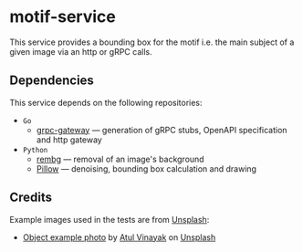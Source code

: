 # motif-service

This service provides a bounding box for the motif i.e. the main subject of a given image via an http or gRPC calls.

## Dependencies

This service depends on the following repositories:

- `Go`
  - [grpc-gateway](https://github.com/grpc-ecosystem/grpc-gateway#grpc-gateway) — generation of gRPC stubs, OpenAPI specification and http gateway
- `Python`
  - [rembg](https://github.com/danielgatis/rembg#rembg) — removal of an image's background
  - [Pillow](https://github.com/python-pillow/Pillow#pillow) — denoising, bounding box calculation and drawing

## Credits

Example images used in the tests are from [Unsplash](https://unsplash.com/):

- [Object example photo](./docs/example/obj.jpg) by [Atul Vinayak](https://unsplash.com/@atulvi?utm_content=creditCopyText&utm_medium=referral&utm_source=unsplash) on [Unsplash](https://unsplash.com/photos/text-9ZvjWPDb0fE?utm_content=creditCopyText&utm_medium=referral&utm_source=unsplash)
  